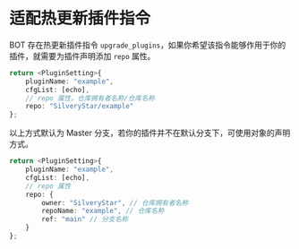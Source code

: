 # 适配热更新插件指令

BOT 存在热更新插件指令 `upgrade_plugins`，如果你希望该指令能够作用于你的插件，就需要为插件声明添加 `repo` 属性。

```ts
return <PluginSetting>{
    pluginName: "example",
    cfgList: [echo],
    // repo 属性，仓库拥有者名称/仓库名称
    repo: "SilveryStar/example"
};
```

以上方式默认为 Master 分支，若你的插件并不在默认分支下，可使用对象的声明方式。

```ts
return <PluginSetting>{
    pluginName: "example",
    cfgList: [echo],
    // repo 属性
    repo: {
        owner: "SilveryStar", // 仓库拥有者名称
        repoName: "example", // 仓库名称
        ref: "main" // 分支名称
    }
};
```